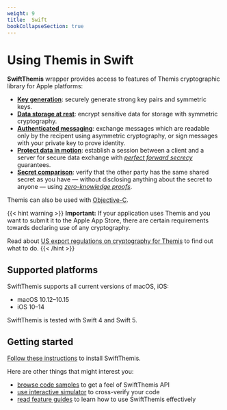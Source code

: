 ```yaml
---
weight: 9
title:  Swift
bookCollapseSection: true
---
```


# Using Themis in Swift

**SwiftThemis** wrapper provides access to features of Themis cryptographic library for Apple platforms:

- **[Key generation](features/#key-generation)**:
  securely generate strong key pairs and symmetric keys.
- **[Data storage at rest](features/#secure-cell)**:
  encrypt sensitive data for storage with symmetric cryptography.
- **[Authenticated messaging](features/#secure-message)**:
  exchange messages which are readable only by the recipent using asymmetric cryptography,
  or sign messages with your private key to prove identity.
- **[Protect data in motion](features/#secure-session)**:
  establish a session between a client and a server for secure data exchange
  with _[perfect forward secrecy](https://en.wikipedia.org/wiki/Forward_secrecy)_ guarantees.
- **[Secret comparison](features/#secure-comparator)**:
  verify that the other party has the same shared secret as you have —
  without disclosing anything about the secret to anyone —
  using _[zero-knowledge proofs](https://en.wikipedia.org/wiki/Zero-knowledge_proof)_.

Themis can also be used with [Objective-C](../objc/).

{{< hint warning >}}
**Important:**
If your application uses Themis and you want to submit it to the Apple App Store,
there are certain requirements towards declaring use of any cryptography.

Read about [US export regulations on cryptography for Themis](/themis/regulations/us-crypto-regulations/) to find out what to do.
{{< /hint >}}

## Supported platforms

SwiftThemis supports all current versions of macOS, iOS:

- macOS 10.12–10.15
- iOS 10–14

SwiftThemis is tested with Swift 4 and Swift 5.

## Getting started

[Follow these instructions](installation/) to install SwiftThemis.

Here are other things that might interest you:

<!-- API docs when they are ready -->
- [browse code samples](examples/) to get a feel of SwiftThemis API
- [use interactive simulator](/themis/debugging/themis-server/) to cross-verify your code
- [read feature guides](features/) to learn how to use SwiftThemis effectively
